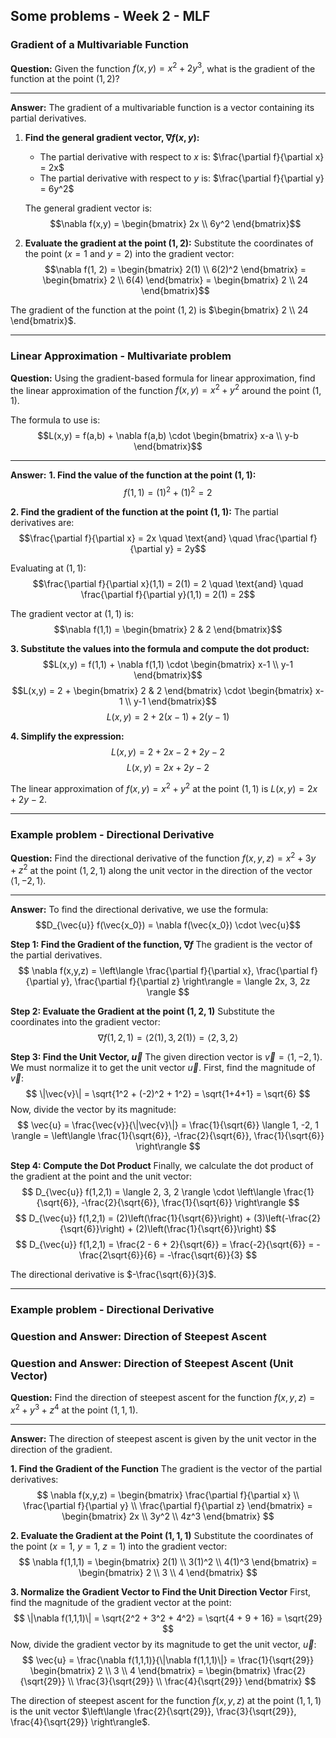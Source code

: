 ## Some problems - Week 2 - MLF

### Gradient of a Multivariable Function

**Question:**
Given the function $f(x,y) = x^2 + 2y^3$, what is the gradient of the function at the point $(1, 2)$?

---

**Answer:**
The gradient of a multivariable function is a vector containing its partial derivatives.

1.  **Find the general gradient vector, $\nabla f(x,y)$:**
    * The partial derivative with respect to $x$ is: $\frac{\partial f}{\partial x} = 2x$
    * The partial derivative with respect to $y$ is: $\frac{\partial f}{\partial y} = 6y^2$

    The general gradient vector is:
    $$\nabla f(x,y) = \begin{bmatrix} 2x \\ 6y^2 \end{bmatrix}$$

2.  **Evaluate the gradient at the point $(1, 2)$:**
    Substitute the coordinates of the point ($x=1$ and $y=2$) into the gradient vector:
    $$\nabla f(1, 2) = \begin{bmatrix} 2(1) \\ 6(2)^2 \end{bmatrix} = \begin{bmatrix} 2 \\ 6(4) \end{bmatrix} = \begin{bmatrix} 2 \\ 24 \end{bmatrix}$$

The gradient of the function at the point $(1, 2)$ is $\begin{bmatrix} 2 \\ 24 \end{bmatrix}$.

---

### Linear Approximation - Multivariate problem 

**Question:**
Using the gradient-based formula for linear approximation, find the linear approximation of the function $f(x,y) = x^2 + y^2$ around the point $(1,1)$.

The formula to use is:
$$L(x,y) = f(a,b) + \nabla f(a,b) \cdot \begin{bmatrix} x-a \\ y-b \end{bmatrix}$$

---

**Answer:**
**1. Find the value of the function at the point $(1,1)$:**
$$f(1,1) = (1)^2 + (1)^2 = 2$$

**2. Find the gradient of the function at the point $(1,1)$:**
The partial derivatives are:
$$\frac{\partial f}{\partial x} = 2x \quad \text{and} \quad \frac{\partial f}{\partial y} = 2y$$

Evaluating at $(1,1)$:
$$\frac{\partial f}{\partial x}(1,1) = 2(1) = 2 \quad \text{and} \quad \frac{\partial f}{\partial y}(1,1) = 2(1) = 2$$

The gradient vector at $(1,1)$ is:
$$\nabla f(1,1) = \begin{bmatrix} 2 & 2 \end{bmatrix}$$

**3. Substitute the values into the formula and compute the dot product:**
$$L(x,y) = f(1,1) + \nabla f(1,1) \cdot \begin{bmatrix} x-1 \\ y-1 \end{bmatrix}$$
$$L(x,y) = 2 + \begin{bmatrix} 2 & 2 \end{bmatrix} \cdot \begin{bmatrix} x-1 \\ y-1 \end{bmatrix}$$
$$L(x,y) = 2 + 2(x-1) + 2(y-1)$$

**4. Simplify the expression:**
$$L(x,y) = 2 + 2x - 2 + 2y - 2$$
$$L(x,y) = 2x + 2y - 2$$

The linear approximation of $f(x,y) = x^2 + y^2$ at the point $(1,1)$ is $L(x,y) = 2x + 2y - 2$.

---

### Example problem - Directional Derivative

**Question:**
Find the directional derivative of the function $f(x,y,z) = x^2 + 3y + z^2$ at the point $(1,2,1)$ along the unit vector in the direction of the vector $\langle 1, -2, 1 \rangle$.

---

**Answer:**
To find the directional derivative, we use the formula:
$$D_{\vec{u}} f(\vec{x_0}) = \nabla f(\vec{x_0}) \cdot \vec{u}$$

**Step 1: Find the Gradient of the function, $\nabla f$**
The gradient is the vector of the partial derivatives.
$$ \nabla f(x,y,z) = \left\langle \frac{\partial f}{\partial x}, \frac{\partial f}{\partial y}, \frac{\partial f}{\partial z} \right\rangle = \langle 2x, 3, 2z \rangle $$

**Step 2: Evaluate the Gradient at the point $(1,2,1)$**
Substitute the coordinates into the gradient vector:
$$ \nabla f(1,2,1) = \langle 2(1), 3, 2(1) \rangle = \langle 2, 3, 2 \rangle $$

**Step 3: Find the Unit Vector, $\vec{u}$**
The given direction vector is $\vec{v} = \langle 1, -2, 1 \rangle$. We must normalize it to get the unit vector $\vec{u}$.
First, find the magnitude of $\vec{v}$:
$$ \|\vec{v}\| = \sqrt{1^2 + (-2)^2 + 1^2} = \sqrt{1+4+1} = \sqrt{6} $$
Now, divide the vector by its magnitude:
$$ \vec{u} = \frac{\vec{v}}{\|\vec{v}\|} = \frac{1}{\sqrt{6}} \langle 1, -2, 1 \rangle = \left\langle \frac{1}{\sqrt{6}}, -\frac{2}{\sqrt{6}}, \frac{1}{\sqrt{6}} \right\rangle $$

**Step 4: Compute the Dot Product**
Finally, we calculate the dot product of the gradient at the point and the unit vector:
$$ D_{\vec{u}} f(1,2,1) = \langle 2, 3, 2 \rangle \cdot \left\langle \frac{1}{\sqrt{6}}, -\frac{2}{\sqrt{6}}, \frac{1}{\sqrt{6}} \right\rangle $$
$$ D_{\vec{u}} f(1,2,1) = (2)\left(\frac{1}{\sqrt{6}}\right) + (3)\left(-\frac{2}{\sqrt{6}}\right) + (2)\left(\frac{1}{\sqrt{6}}\right) $$
$$ D_{\vec{u}} f(1,2,1) = \frac{2 - 6 + 2}{\sqrt{6}} = \frac{-2}{\sqrt{6}} = -\frac{2\sqrt{6}}{6} = -\frac{\sqrt{6}}{3} $$

The directional derivative is $-\frac{\sqrt{6}}{3}$.

---

### Example problem - Directional Derivative

### Question and Answer: Direction of Steepest Ascent

### Question and Answer: Direction of Steepest Ascent (Unit Vector)

**Question:**
Find the direction of steepest ascent for the function $f(x,y,z) = x^2 + y^3 + z^4$ at the point $(1,1,1)$.

---

**Answer:**
The direction of steepest ascent is given by the unit vector in the direction of the gradient.

**1. Find the Gradient of the Function**
The gradient is the vector of the partial derivatives:
$$ \nabla f(x,y,z) = \begin{bmatrix} \frac{\partial f}{\partial x} \\ \frac{\partial f}{\partial y} \\ \frac{\partial f}{\partial z} \end{bmatrix} = \begin{bmatrix} 2x \\ 3y^2 \\ 4z^3 \end{bmatrix} $$

**2. Evaluate the Gradient at the Point $(1,1,1)$**
Substitute the coordinates of the point ($x=1$, $y=1$, $z=1$) into the gradient vector:
$$ \nabla f(1,1,1) = \begin{bmatrix} 2(1) \\ 3(1)^2 \\ 4(1)^3 \end{bmatrix} = \begin{bmatrix} 2 \\ 3 \\ 4 \end{bmatrix} $$

**3. Normalize the Gradient Vector to Find the Unit Direction Vector**
First, find the magnitude of the gradient vector at the point:
$$ \|\nabla f(1,1,1)\| = \sqrt{2^2 + 3^2 + 4^2} = \sqrt{4 + 9 + 16} = \sqrt{29} $$
Now, divide the gradient vector by its magnitude to get the unit vector, $\vec{u}$:
$$ \vec{u} = \frac{\nabla f(1,1,1)}{\|\nabla f(1,1,1)\|} = \frac{1}{\sqrt{29}} \begin{bmatrix} 2 \\ 3 \\ 4 \end{bmatrix} = \begin{bmatrix} \frac{2}{\sqrt{29}} \\ \frac{3}{\sqrt{29}} \\ \frac{4}{\sqrt{29}} \end{bmatrix} $$

The direction of steepest ascent for the function $f(x,y,z)$ at the point $(1,1,1)$ is the unit vector $\left\langle \frac{2}{\sqrt{29}}, \frac{3}{\sqrt{29}}, \frac{4}{\sqrt{29}} \right\rangle$.